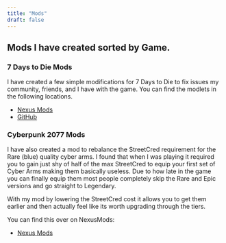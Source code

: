 ```yaml
---
title: "Mods"
draft: false
---
```


## Mods I have created sorted by Game.

### 7 Days to Die Mods

I have created a few simple modifications for 7 Days to Die to fix issues my community, friends, and I have with the game.
You can find the modlets in the following locations.

- [Nexus Mods](https://www.nexusmods.com/users/3362321?tab=user+files)
- [GitHub](https://github.com/gkuba/7DTD_Modlets)

### Cyberpunk 2077 Mods

I have also created a mod to rebalance the StreetCred requirement for the Rare (blue) quality cyber arms. I found that when I was playing it required you to gain just shy of half of the max StreetCred to equip your first set of Cyber Arms making them basically useless. Due to how late in the game you can finally equip them most people completely skip the Rare and Epic versions and go straight to Legendary. 

With my mod by lowering the StreetCred cost it allows you to get them earlier and then actually feel like its worth upgrading through the tiers. 

You can find this over on NexusMods:

- [Nexus Mods](https://www.nexusmods.com/users/3362321?tab=user+files)

